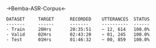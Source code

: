 ->Bemba-ASR-Corpus<-

	
	DATASET   	TARGET		RECORDED	UTTERANCES	STATUS			
	-------		------		-------		----------	------
	- Train		20Hrs		20:35:51	~ 12, 614	100.0%		
	- Valid		02Hrs		02:43:20	~ 01, 245	100.0%
	- Test		01Hrs		01:46:32	~ 00, 859	100.0%

